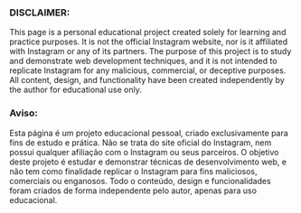 <h3>DISCLAIMER:</h3>
This page is a personal educational project created solely for learning and practice purposes. It is not the official Instagram website, nor is it affiliated with Instagram or any of its partners. The purpose of this project is to study and demonstrate web development techniques, and it is not intended to replicate Instagram for any malicious, commercial, or deceptive purposes. All content, design, and functionality have been created independently by the author for educational use only.

<h3>Aviso:</h3>
Esta página é um projeto educacional pessoal, criado exclusivamente para fins de estudo e prática. Não se trata do site oficial do Instagram, nem possui qualquer afiliação com o Instagram ou seus parceiros. O objetivo deste projeto é estudar e demonstrar técnicas de desenvolvimento web, e não tem como finalidade replicar o Instagram para fins maliciosos, comerciais ou enganosos. Todo o conteúdo, design e funcionalidades foram criados de forma independente pelo autor, apenas para uso educacional.
